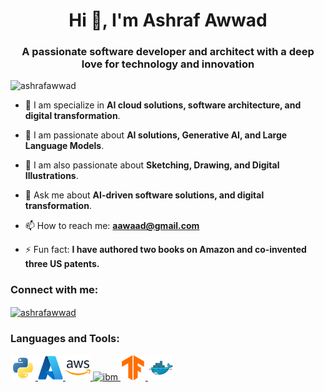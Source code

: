 <h1 align="center">Hi 👋, I'm Ashraf Awwad</h1>
<h3 align="center">A passionate software developer and architect with a deep love for technology and innovation</h3>

<p align="left"> <img src="https://komarev.com/ghpvc/?username=ashrafawwad&label=Profile%20views&color=0e75b6&style=flat" alt="ashrafawwad" /> </p>

- 🔭 I am specialize in **AI cloud solutions, software architecture, and digital transformation**.

- 🌟 I am passionate about **AI solutions, Generative AI, and Large Language Models**.

- 🌟 I am also passionate about **Sketching, Drawing, and Digital Illustrations**.

- 💬 Ask me about **AI-driven software solutions, and digital transformation**.

- 📫 How to reach me: **aawaad@gmail.com**

- ⚡ Fun fact: **I have authored two books on Amazon and co-invented three US patents.**

<h3 align="left">Connect with me:</h3>
<p align="left">
<a href="https://www.linkedin.com/in/ashrafawwad/" target="blank"><img align="center" src="https://raw.githubusercontent.com/rahuldkjain/github-profile-readme-generator/master/src/images/icons/Social/linked-in-alt.svg" alt="ashrafawwad" height="30" width="40" /></a>
</p>

<h3 align="left">Languages and Tools:</h3>
<p align="left">
<a href="https://www.python.org" target="_blank" rel="noreferrer"> <img src="https://raw.githubusercontent.com/devicons/devicon/master/icons/python/python-original.svg" alt="python" width="40" height="40"/> </a>
<a href="https://azure.microsoft.com" target="_blank" rel="noreferrer"> <img src="https://raw.githubusercontent.com/devicons/devicon/master/icons/azure/azure-original.svg" alt="azure" width="40" height="40"/> </a>
<a href="https://aws.amazon.com" target="_blank" rel="noreferrer"> <img src="https://raw.githubusercontent.com/devicons/devicon/master/icons/amazonwebservices/amazonwebservices-original-wordmark.svg" alt="aws" width="40" height="40"/> </a>
<a href="https://www.ibm.com/cloud" target="_blank" rel="noreferrer"> <img src="https://upload.wikimedia.org/wikipedia/commons/5/51/IBM_logo.svg" alt="ibm" width="40" height="40"/> </a>
<a href="https://www.tensorflow.org" target="_blank" rel="noreferrer"> <img src="https://raw.githubusercontent.com/devicons/devicon/master/icons/tensorflow/tensorflow-original.svg" alt="tensorflow" width="40" height="40"/> </a>
<a href="https://www.docker.com" target="_blank" rel="noreferrer"> <img src="https://raw.githubusercontent.com/devicons/devicon/master/icons/docker/docker-original.svg" alt="docker" width="40" height="40"/> </a>
</p>
